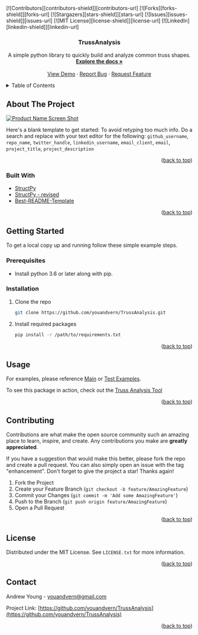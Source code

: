 <div id="top"></div>
<!-- PROJECT SHIELDS -->
<!--
*** I'm using markdown "reference style" links for readability.
*** Reference links are enclosed in brackets [ ] instead of parentheses ( ).
*** See the bottom of this document for the declaration of the reference variables
*** for contributors-url, forks-url, etc. This is an optional, concise syntax you may use.
*** https://www.markdownguide.org/basic-syntax/#reference-style-links
-->
[![Contributors][contributors-shield]][contributors-url]
[![Forks][forks-shield]][forks-url]
[![Stargazers][stars-shield]][stars-url]
[![Issues][issues-shield]][issues-url]
[![MIT License][license-shield]][license-url]
[![LinkedIn][linkedin-shield]][linkedin-url]



<!-- PROJECT LOGO -->
<br />
<div align="center">

<h3 align="center">TrussAnalysis</h3>

  <p align="center">
    A simple python library to quickly build and analyze common truss shapes.
    <br />
    <a href="https://github.com/youandvern/TrussAnalysis"><strong>Explore the docs »</strong></a>
    <br />
    <br />
    <a href="https://github.com/youandvern/TrussAnalysis">View Demo</a>
    ·
    <a href="https://github.com/youandvern/TrussAnalysis/issues">Report Bug</a>
    ·
    <a href="https://github.com/youandvern/TrussAnalysis/issues">Request Feature</a>
  </p>
</div>



<!-- TABLE OF CONTENTS -->
<details>
  <summary>Table of Contents</summary>
  <ol>
    <li>
      <a href="#about-the-project">About The Project</a>
      <ul>
        <li><a href="#built-with">Built With</a></li>
      </ul>
    </li>
    <li>
      <a href="#getting-started">Getting Started</a>
      <ul>
        <li><a href="#prerequisites">Prerequisites</a></li>
        <li><a href="#installation">Installation</a></li>
      </ul>
    </li>
    <li><a href="#usage">Usage</a></li>
    <li><a href="#roadmap">Roadmap</a></li>
    <li><a href="#contributing">Contributing</a></li>
    <li><a href="#license">License</a></li>
    <li><a href="#contact">Contact</a></li>
    <li><a href="#acknowledgments">Acknowledgments</a></li>
  </ol>
</details>



<!-- ABOUT THE PROJECT -->
## About The Project

[![Product Name Screen Shot][product-screenshot]](https://example.com)

Here's a blank template to get started: To avoid retyping too much info. Do a search and replace with your text editor for the following: `github_username`, `repo_name`, `twitter_handle`, `linkedin_username`, `email_client`, `email`, `project_title`, `project_description`

<p align="right">(<a href="#top">back to top</a>)</p>



### Built With

* [StructPy](https://github.com/BrianChevalier/StructPy/)
* [StructPy - revised](https://github.com/youandvern/StructPy)
* [Best-README-Template](https://github.com/othneildrew/Best-README-Template)

<p align="right">(<a href="#top">back to top</a>)</p>



<!-- GETTING STARTED -->
## Getting Started

To get a local copy up and running follow these simple example steps.

### Prerequisites

* Install python 3.6 or later along with pip.

### Installation

1. Clone the repo
   ```sh
   git clone https://github.com/youandvern/TrussAnalysis.git
   ```
2. Install required packages
   ```sh
   pip install -r /path/to/requirements.txt
   ```

<p align="right">(<a href="#top">back to top</a>)</p>



<!-- USAGE EXAMPLES -->
## Usage

For examples, please reference [Main](Main.py) or [Test Examples](/Testing).

To see this package in action, check out the [Truss Analysis Tool](https://truss-analysis.encompapp.com/)

<p align="right">(<a href="#top">back to top</a>)</p>


<!-- CONTRIBUTING -->
## Contributing

Contributions are what make the open source community such an amazing place to learn, inspire, and create. Any contributions you make are **greatly appreciated**.

If you have a suggestion that would make this better, please fork the repo and create a pull request. You can also simply open an issue with the tag "enhancement".
Don't forget to give the project a star! Thanks again!

1. Fork the Project
2. Create your Feature Branch (`git checkout -b feature/AmazingFeature`)
3. Commit your Changes (`git commit -m 'Add some AmazingFeature'`)
4. Push to the Branch (`git push origin feature/AmazingFeature`)
5. Open a Pull Request

<p align="right">(<a href="#top">back to top</a>)</p>



<!-- LICENSE -->
## License

Distributed under the MIT License. See `LICENSE.txt` for more information.

<p align="right">(<a href="#top">back to top</a>)</p>



<!-- CONTACT -->
## Contact

Andrew Young - youandvern@gmail.com

Project Link: [https://github.com/youandvern/TrussAnalysis](https://github.com/youandvern/TrussAnalysis)

<p align="right">(<a href="#top">back to top</a>)</p>



<!-- MARKDOWN LINKS & IMAGES  -->
<!-- https://www.markdownguide.org/basic-syntax/#reference-style-links -->
[contributors-shield]: https://img.shields.io/github/contributors/youandvern/TrussAnalysis.svg?style=for-the-badge
[contributors-url]: https://github.com/youandvern/TrussAnalysis/graphs/contributors
[forks-shield]: https://img.shields.io/github/forks/youandvern/TrussAnalysis.svg?style=for-the-badge
[forks-url]: https://github.com/youandvern/TrussAnalysis/network/members
[stars-shield]: https://img.shields.io/github/stars/youandvern/TrussAnalysis.svg?style=for-the-badge
[stars-url]: https://github.com/youandvern/TrussAnalysis/stargazers
[issues-shield]: https://img.shields.io/github/issues/youandvern/TrussAnalysis.svg?style=for-the-badge
[issues-url]: https://github.com/youandvern/TrussAnalysis/issues
[license-shield]: https://img.shields.io/github/license/youandvern/TrussAnalysis.svg?style=for-the-badge
[license-url]: https://github.com/youandvern/TrussAnalysis/blob/master/LICENSE.txt
[linkedin-shield]: https://img.shields.io/badge/-LinkedIn-black.svg?style=for-the-badge&logo=linkedin&colorB=555
[linkedin-url]: https://linkedin.com/in/andrew-v-young
[product-screenshot]: images/screenshot.png
